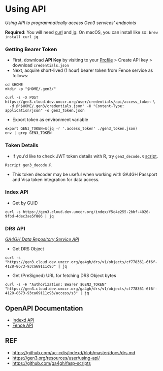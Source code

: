 # Using API

_Using API to programmatically access Gen3 services' endpoints_

**Required:** You will need [curl](https://curl.se/) and [jq](https://stedolan.github.io/jq/). On macOS, you can install like so: `brew install curl jq`

### Getting Bearer Token

- First, download **API Key** by visiting to your [Profile](https://gen3.cloud.dev.umccr.org/identity) > Create API key > download `credentials.json`
- Next, acquire short-lived (1 hour) bearer token from Fence service as follows:
```
cd $HOME
mkdir -p "$HOME/.gen3/"

curl -s -X POST https://gen3.cloud.dev.umccr.org/user/credentials/api/access_token \
  -d @"$HOME/.gen3/credentials.json" -H "Content-Type: application/json" -o gen3_token.json
```

- Export token as environment variable
```
export GEN3_TOKEN=$(jq -r '.access_token' ./gen3_token.json)
env | grep GEN3_TOKEN
```

### Token Details

- If you'd like to check JWT token details with R, try `gen3_decode.R` [script](gen3_decode.R).
```
Rscript gen3_decode.R
```

- This token decoder may be useful when working with GA4GH Passport and Visa token integration for data access.

### Index API

- Get by GUID
```
curl -s https://gen3.cloud.dev.umccr.org/index/f5c4e255-2bbf-4026-9fbd-4dec3ae5f886 | jq
```

### DRS API

_[GA4GH Data Repository Service API](https://ga4gh.github.io/data-repository-service-schemas/preview/release/drs-1.0.0/docs/)_

- Get DRS Object
```
curl -s "https://gen3.cloud.dev.umccr.org/ga4gh/drs/v1/objects/cf778361-6f6f-4128-8673-93ca69111c93" | jq
```

- Get (PreSigned) URL for fetching DRS Object bytes
```
curl -s -H "Authorization: Bearer $GEN3_TOKEN" "https://gen3.cloud.dev.umccr.org/ga4gh/drs/v1/objects/cf778361-6f6f-4128-8673-93ca69111c93/access/s3" | jq
```


## OpenAPI Documentation

- [Indexd API](https://petstore.swagger.io/?url=https://raw.githubusercontent.com/uc-cdis/Indexd/master/openapis/swagger.yaml)
- [Fence API](https://petstore.swagger.io/?url=https://raw.githubusercontent.com/uc-cdis/fence/master/openapis/swagger.yaml)


## REF

- https://github.com/uc-cdis/indexd/blob/master/docs/drs.md
- https://gen3.org/resources/user/using-api/
- https://github.com/ga4gh/fasp-scripts
